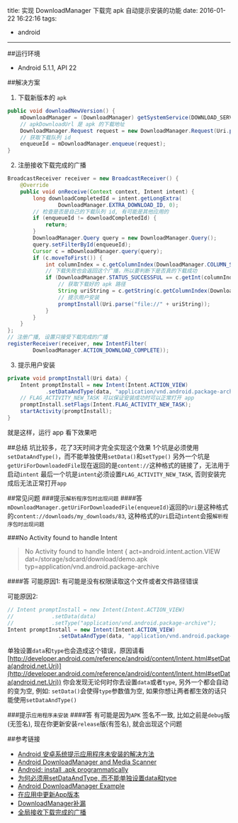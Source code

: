 title: 实现 DownloadManager 下载完 apk 自动提示安装的功能
date: 2016-01-22 16:22:16
tags:
- android
---
##运行环境
* Android 5.1.1, API 22

##解决方案
1. 下载新版本的 `apk`
```java
public void downloadNewVersion() {
    mDownloadManager = (DownloadManager) getSystemService(DOWNLOAD_SERVICE);
    // apkDownloadUrl 是 apk 的下载地址
    DownloadManager.Request request = new DownloadManager.Request(Uri.parse(apkDownloadUrl));
    // 获取下载队列 id
    enqueueId = mDownloadManager.enqueue(request);
}
```

2. 注册接收下载完成的广播
```java
BroadcastReceiver receiver = new BroadcastReceiver() {
    @Override
    public void onReceive(Context context, Intent intent) {
        long downloadCompletedId = intent.getLongExtra(
                DownloadManager.EXTRA_DOWNLOAD_ID, 0);
        // 检查是否是自己的下载队列 id, 有可能是其他应用的
        if (enqueueId != downloadCompletedId) {
            return;
        }
        DownloadManager.Query query = new DownloadManager.Query();
        query.setFilterById(enqueueId);
        Cursor c = mDownloadManager.query(query);
        if (c.moveToFirst()) {
            int columnIndex = c.getColumnIndex(DownloadManager.COLUMN_STATUS);
            // 下载失败也会返回这个广播，所以要判断下是否真的下载成功
            if (DownloadManager.STATUS_SUCCESSFUL == c.getInt(columnIndex)) {
                // 获取下载好的 apk 路径
                String uriString = c.getString(c.getColumnIndex(DownloadManager.COLUMN_LOCAL_FILENAME));
                // 提示用户安装
                promptInstall(Uri.parse("file://" + uriString));
            }
        }
    }
};
// 注册广播, 设置只接受下载完成的广播
registerReceiver(receiver, new IntentFilter(
        DownloadManager.ACTION_DOWNLOAD_COMPLETE));
```

3. 提示用户安装
```java
private void promptInstall(Uri data) {
    Intent promptInstall = new Intent(Intent.ACTION_VIEW)
            .setDataAndType(data, "application/vnd.android.package-archive");
    // FLAG_ACTIVITY_NEW_TASK 可以保证安装成功时可以正常打开 app
    promptInstall.setFlags(Intent.FLAG_ACTIVITY_NEW_TASK);
    startActivity(promptInstall);
}
```
就是这样，运行 app 看下效果吧

##总结
坑比较多，花了3天时间才完全实现这个效果
1个坑是必须使用`setDataAndType()`，而不能单独使用`setData()`和`setType()`
另外一个坑是`getUriForDownloadedFile`现在返回的是`content://`这种格式的链接了，无法用于启动`intent`
最后一个坑是`intent`必须设置`FLAG_ACTIVITY_NEW_TASK`, 否则安装完成后无法正常打开`app`

##常见问题
###提示`解析程序包时出现问题`
####答
`mDownloadManager.getUriForDownloadedFile(enqueueId)`返回的`Uri`是这种格式的`content://downloads/my_downloads/83`, 这种格式的`Uri`启动`intent`会报`解析程序包时出现问题`

###No Activity found to handle Intent
> No Activity found to handle Intent { act=android.intent.action.VIEW dat=/storage/sdcard/download/demo.apk typ=application/vnd.android.package-archive

####答 
可能原因1:
有可能是没有权限读取这个文件或者文件路径错误

可能原因2:
```java
// Intent promptInstall = new Intent(Intent.ACTION_VIEW)
//            .setData(data)
//            .setType("application/vnd.android.package-archive");
Intent promptInstall = new Intent(Intent.ACTION_VIEW)
                .setDataAndType(data, "application/vnd.android.package-archive");
```                
单独设置`data`和`type`也会造成这个错误，原因请看[http://developer.android.com/reference/android/content/Intent.html#setData(android.net.Uri)](http://developer.android.com/reference/android/content/Intent.html#setData(android.net.Uri))
你会发现无论何时你去设置`data`或者`type`, 另外一个都会自动的变为空, 例如: `setData()`会使得`type`参数值为空, 如果你想让两者都生效的话只能使用`setDataAndType()`

###提示`应用程序未安装`
####答
有可能是因为`APK` 签名不一致, 比如之前是`debug`版(无签名), 现在你更新安装`release`版(有签名), 就会出现这个问题

##参考链接
* [Android 安卓系统提示应用程序未安装的解决方法](http://blog.csdn.net/ljz2009y/article/details/7645734)
* [Android DownloadManager and Media Scanner](http://stackoverflow.com/questions/22736258/android-downloadmanager-and-media-scanner)
* [Android: install .apk programmatically](http://stackoverflow.com/a/4969421/2227031)
* [为何必须用setDataAndType, 而不能单独设置data和type](http://stackoverflow.com/a/5338066/2227031)
* [Android DownloadManager Example](http://blog.vogella.com/2011/06/14/android-downloadmanager-example/)
* [在应用中更新App版本](http://blog.csdn.net/caroline_wendy/article/details/50475854)
* [DownloadManager补漏](http://www.cnblogs.com/wlrhnh/p/4641105.html)
* [全局接收下载完成的广播](http://www.cnblogs.com/zhengxt/p/3657833.html)
